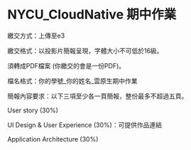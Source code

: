 # NYCU_CloudNative 期中作業
繳交方式：上傳至e3

繳交格式：以投影片簡報呈現，字體大小不可低於16級。

須轉成PDF檔案 (你繳交的會是一份PDF)。

檔名格式：你的學號_你的姓名_雲原生期中作業

簡報內容要求：以下三項至少各一頁簡報，整份最多不超過五頁。

User story (30%)

UI Design & User Experience (30%)：可提供作品連結

Application Architecture (30%)
